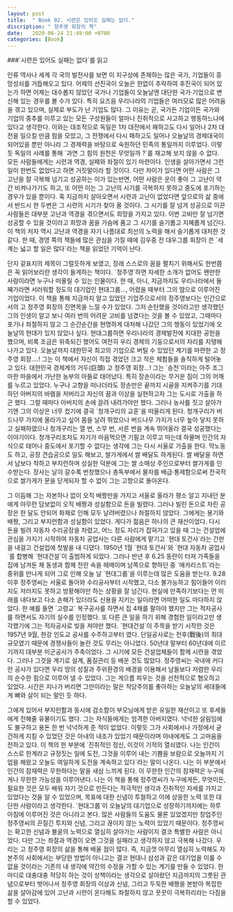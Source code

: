 ```yaml
---
layout: post
title:  " Book 02. 시련은 있어도 실패는 없다."
discription: " 정주영 회장의 책"
date:   2020-06-24 21:49:00 +0700
categories: [Book]
---
```


###´시련은 있어도 실패는 없다´를 읽고



인류 역사나 세계 각 국의 발전사를 보면 이 지구상에 존재하는 많은 국가, 기업들이 흥망성쇠를 거듭해오고 있다.
어제의 선진국이 오늘은 한없이 추락하여 후진국이 되어 있는가 하면 어제는 대수롭지 않았던 국가나 기업들이 오늘날엔 대단한 국가·기업으로 변신해 있는 경우를 볼 수가 있다.
특히 요즈음 우리나라의 기업들은 여러모로 많은 어려움을 겪고 있으며, 실제로 부도가 난 기업도 많다.
그 이유는 곧, 국가든 기업이든 국가와 기업의 중추를 이루고 있는 모든 구성원들이 얼마나 진취적으로 사고하고 행동하느냐에 있다고 생각한다.
이와는 대조적으로 독일은 1차 대전에서 패하고도 다시 일어나 2차 대전을 일으킬 만큼 힘을 모았고, 그 전쟁에서 다시 패하고도 일어나 오늘날의 경제대국이 되어있을 뿐만 아니라 그 경제력을 바탕으로 숙원하던 민족의 통일까지 이루었다.
이렇듯 독일의 사례를 통해 ´과연 그 힘의 원천은 무엇일까 ?´를 재고해 보지 않을 수 없다.
모든 사람들에게는 시련과 역경, 실패와 좌절이 있기 마련이다.
인생을 살아가면서 그런 일이 한번도 없었다고 하면 거짓말이라 할 것이다.
다만 차이가 있다면 어떤 사람은 그 고난을 잘 극복해 넘기고 성공하는 이가 있는반면, 어떤 사람은 운이 좋아 그 고난이 약간 비켜나가기도 하고, 또 어떤 이는 그 고난의 시기를 극복하지 못하고 중도에 포기하는 경우가 있을 뿐이다.
혹 지금까지 살아오면서 시련과 고난이 없었다면 앞으로의 삶 중에서 반드시 한 두번은 그 시련의 시기가 찾아 올 것이다.
그 시기를 잘 넘겨 성공으로 이끈 사람들은 대부분 고난과 역경을 겪으면서도 희망을 가지고 있다.
이번 고비만 잘 넘기면 성공할 수 있을 것이라고 희망과 꿈을 가슴에 품고 그 시기를 슬기롭고 지혜롭게 넘긴다.
이 책의 저자 역시 고난과 역경을 자기 나름대로 최선의 노력을 해서 슬기롭게 대처한 것 같다.
한 때, 경영 쪽의 책들에 많은 관심을 가질 때에 김우중 전 대우그룹 회장이 쓴 ´세계는 넓고 할 일은 많다´라는 책을 읽었던 기억이 난다.

단지 겉표지의 제목이 그럴듯하게 보였고, 장래 스스로의 꿈을 펼치기 위해서도 한번쯤은 꼭 읽어보리란 생각이 들게하는 책이다.
´정주영´하면 자세한 소개가 없어도 왠만한 사람이라면 누구나 떠올릴 수 있는 인물이다.
한 때, 아니, 지금까지도 우리나라에서 둘째가라면 서러워할 정도의 대기업인 현대그룹..., 어렸을 때부터 그의 땀으로 이루어진 기업이었다.
이 책을 통해 지금까지 알고 있었던 기업주으로서의 정주영보다는 인간으로서의 고 정주영 회장의 진면목을 느낄 수가 있었다.
그저 순탄했을 것이라고만 생각했던 그의 인생이 알고 보니 여러 번의 어려운 고비를 넘겼다는 것을 볼 수 있었고, 그때마다 포기나 좌절하지 않고 그 순간순간을 현명하게 대처해 나갔던 그의 행동이 있었기에 오늘날의 현대가 있지 않았나 싶다.
현대그룹하면 우리나라의 경제발전에 지대한 공헌을 했으며, 비록 조금은 위축되긴 했어도 여전히 우리 경제의 기둥으로서의 자리를 지탱해나가고 있다.
오늘날까지 대한민국 최고의 기업으로 버틸 수 있었던 계기를 마련한 고 정주영 회장....!
그는 이 책에서 자신이 직접 겪었던 크고 작은 체험들을 솔직하게 털어놓고 있다.
대한민국 경제계의 거두(巨頭) 고 정주영 회장...!
그는 ´송전´이라는 아주 조그마한 마을에서 가난한 농부의 아들로 태어났다.
특히 장손이라는 무거운 짐이 그의 어깨를 누르고 있었다.
누구나 고향을 떠나더라도 장손만은 끝까지 시골을 지켜주기를 기대하던 아버지의 바램을 저버리고 자신의 꿈과 이상을 실현하고자 그는 도시로 가출을 하곤 했다.
그럴 때마다 아버지의 손에 끌려 내려가야만 했다.
그러나 농사를 짓고 살아가기엔 그의 이상은 너무 컸기에 결국 ´청개구리의 교훈´을 떠올리게 된다.
청개구리가 버드나무 가지에 올라가고 싶어 몸을 날려 뛰었으나 버드나무 가지가 너무 높아 닿지 못하고 실패하였으나 청개구리는 열 번, 스무 번, 서른 번을 계속 뛰어올라 결국 성공했다는 이야기이다.
청개구리조차도 자기가 마음먹으면 기필코 이루고 마는데 하물며 인간의 자식으로 태어나 중도에서 포기할 수 없다는 생각에 그는 다시 서울로 가출을 한다.
막노동도 하고, 공장 견습공으로 일도 해보고, 쌀가게에서 쌀 배달도 하게된다.
쌀 배달을 하면서 남보다 착하고 부지런하며 성실한 덕분에 그는 쌀 소매상 주인으로부터 쌀가게를 인수받는다.
장사는 날이 갈수록 번창했으나 총독부에서 물자를 배급·통제함으로써 전국적으로 쌀가게가 문을 닫게되자 할 수 없이 그는 고향으로 돌아온다.

그 이듬해 그는 자본하나 없이 오직 배짱만을 가지고 서울로 올라가 평소 알고 지내던 분에게 아무런 담보없이 오직 배짱과 성실함으로 돈을 빌렸다.
그러나 빌린 돈으로 차린 공장은 한 달도 안되어 화재로 인해 모두 날려버렸으나 좌절하지 않았다.
그에게는 용기와 배짱, 그리고 부지런함과 성실함이 있었다.
게다가 젊음은 하나의 큰 재산이었다.
다시 돈을 빌려 자동차 수리공장을 차렸고, 어느 정도 자리가 잡혀가고 있을 때 그는 건설업에 관심을 가지기 시작하여 자동차 공업사는 다른 사람에게 맡기고 ´현대 토건사´라는 간판을 내걸고 건설업에 첫발을 내 디뎠다.
1950년 1월 ´현대 토건사´와 ´현대 자동차 공업사´를 합병해 ´현대건설´이 출범하게 되었다. 그러나 반년 후 6.25 동란이 터져 가족들을 집에 남겨둔 채 동생과 함께 전란 속을 헤메이며 남쪽으로 향하던 중 ´매카리스트´라는 중위를 만나게 되어 그로 인해 오늘 날 ´현대그룹´을 이루는데 많은 도움을 받는다.
9.28 이후 정주영씨는 서울로 돌아와 수리공사부터 시작했고, 다소 불가능하고 힘이들어 이러지도 저러지도 못하고 방황해야만 하는 상황을 잘 넘긴다.
현실에 만족하기보다는 먼 미래를 내다보고 다소 손해가 있더라도 신용을 지키는 일이라면 어떠한 일도 마다하지 않았다.
한 예를 들면 ´고령교´ 복구공사를 하면서 집 4채를 팔아야 했지만 그는 적자공사를 하면서도 자기의 실수를 인정했다.
또 다른 큰 일을 하기 위해 경험한 일이라고만 생각했기에 그는 적자공사로 빚을 져야만 했다. ´현대건설´이 주목을 받기 시작한 것은 1957년 9월, 한강 인도교 공사를 수주하고부터 였다.
단일공사로는 전후(戰後)의 최대 규모였기 때문에 경쟁사들이 놀란 것도 무리는 아니었다.
50년대 말부터 60년대에 이르기까지 대부분 미군공사가 주축이었다.
그 시기에 모든 건설업체들이 함께 시련을 겪었다.
그러나 그것을 계기로 설계, 품질관리 등 배운 것도 많았다.
정주영씨는 국내에 커다란 공사가 있다면 우리 땅의 성질과 주위환경의 배경을 이용해서 남들보다 저렴한 우리의 순수한 힘으로 이루어 낼 수 있었다.
그는 게으름 피우는 것을 선천적으로 혐오하고 있었다.
시간은 지나가 버리면 그만이라는 말은 적당주의를 좋아하는 오늘날의 세대들에게 뼈와 살이 되는 말인 듯 하다.

그에게 있어서 부지런함과 동시에 검소함이 부모님에게 받은 유일한 재산이고 또 후세들에게 전해줄 유물이기도 했다.
그는 자식들에게는 엄격한 아버지였다.
넉넉한 살림임에도 불구하고 용돈 한 번 넉넉하게 준 적이 없었다.
이렇듯 그가 사회에서나 가정에서 굳건하게 지킬 수 있었던 것은 아내의 내조가 있었기 때문이라며 아내에게도 그 고마움을 전하고 있다.
이 책의 한 부분에 ´진취적인 정신, 이것이 기적의 열쇠였다. 나는 인간이 스스로 한계라고 규정짓는 일에 도전, 그것을 이루어 내는 기쁨을 보람으로 오늘까지 기업을 해왔고 오늘도 여일하게 도전을 계속하고 있다´라는 말이 나온다.
나는 이 부분에서 인간의 잠재력은 무한하다는 말을 새삼 느끼게 된다.
이 무한한 인간의 잠재력은 누구에게나 무한한 가능성을 이루어낸다.
나는 이 책을 통해 정주영씨가 누구에게든, 무엇이든, 필요한 것은 모두 배워 자기 것으로 만든다는 적극적인 생각과 진취적인 자세를 가지고 있었다는 것을 알 수 있었으며, 목표에 대한 신념이 투철하고 이에 상응한 노력 또한 대단한 사람이라고 생각한다.
´현대그룹´이 오늘날의 대기업으로 성장하기까지에는 하루 아침에 이루어진 것은 아니라고 본다.
많은 사람들의 도움도 물론 있었겠지만 창업주인 정주영씨의 끈질긴 투지와 신념, 그리고 끊이지 않는 노력이 있었기 때문이다.
정주영씨는 확고한 신념과 불굴의 노력으로 열심히 살아가는 사람이지 결코 특별한 사람은 아니었다.
다만 그는 좌절과 역경이 오면 그것을 실패라고 생각하지 않고 극복해 나갔다.
우리는 고 정주영 회장의 삶을 통해 배울 점이 많다.
즉, 지금껏 아무리 열심히 노력해도 자본주의 사회에서는 부당한 방법이 아니고는 결코 현대나 삼성과 같은 대기업을 이룰 수 없을 것이라는 기존의 내 생각에 약간의 수정을 가할 수 있는 계기를 만들 수 있었다.
한마디로 대충대충 적당히 하는 것이 상책이라는 생각으로 살아왔던 지금까지의 그릇된 관념으로부터 벗어나서 정주영 회장의 이상과 신념, 그리고 두둑한 배짱을 본받아 복잡한 삶을 살아감에 있어 고난과 시련이 온다해도 좌절하지 않고 꿋꿋이 극복하리라는 다짐을 할 수 있었다.

